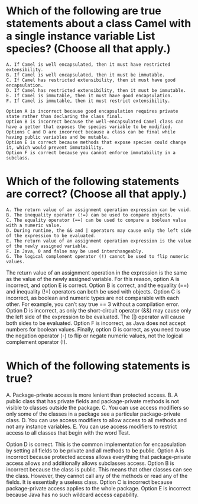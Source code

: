 # Which of the following are true statements about a class Camel with a single instance variable List<String> species? (Choose all that apply.)
    A. If Camel is well encapsulated, then it must have restricted extensibility.
    B. If Camel is well encapsulated, then it must be immutable.
    C. If Camel has restricted extensibility, then it must have good encapsulation.
    D. If Camel has restricted extensibility, then it must be immutable.
    E. If Camel is immutable, then it must have good encapsulation.
    F. If Camel is immutable, then it must restrict extensibility.

    Option A is incorrect because good encapsulation requires private state rather than declaring the class final.
    Option B is incorrect because the well-encapsulated Camel class can have a getter that exposes the species variable to be modified.
    Options C and D are incorrect because a class can be final while having public variables and be mutable.
    Option E is correct because methods that expose species could change it, which would prevent immutability.
    Option F is correct because you cannot enforce immutability in a subclass.

 # Which of the following statements are correct? (Choose all that apply.)
    A. The return value of an assignment operation expression can be void.
    B. The inequality operator (!=) can be used to compare objects.
    C. The equality operator (==) can be used to compare a boolean value with a numeric value.
    D. During runtime, the && and | operators may cause only the left side of the expression to be evaluated.
    E. The return value of an assignment operation expression is the value of the newly assigned variable.
    F. In Java, 0 and false may be used interchangeably.
    G. The logical complement operator (!) cannot be used to flip numeric values.

The return value of an assignment operation in the expression is the same as the value of the newly assigned variable.
For this reason, option A is incorrect, and option E is correct.
Option B is correct, and the equality (==) and inequality (!=) operators can both be used with objects.
Option C is incorrect, as boolean and numeric types are not comparable with each other.
For example, you can’t say true == 3 without a compilation error.
Option D is incorrect, as only the short-circuit operator (&&) may cause only the left side of the expression to be evaluated.
The (|) operator will cause both sides to be evaluated.
Option F is incorrect, as Java does not accept numbers for boolean values.
Finally, option G is correct, as you need to use the negation operator (-) to flip or negate numeric values, not the logical complement operator (!).

# Which of the following statements is true?
A. Package-private access is more lenient than protected access.
B. A public class that has private fields and package-private methods is not visible to classes outside the package.
C. You can use access modifiers so only some of the classes in a package see a particular package-private class.
D. You can use access modifiers to allow access to all methods and not any instance variables.
E. You can use access modifiers to restrict access to all classes that begin with the word Test.

Option D is correct. This is the common implementation for encapsulation by setting all fields to be private and all methods to be public.
Option A is incorrect because protected access allows everything that package-private access allows and additionally allows subclasses access.
Option B is incorrect because the class is public.
This means that other classes can see the class.
However, they cannot call any of the methods or read any of the fields.
It is essentially a useless class. Option C is incorrect because package-private access applies to the whole package.
Option E is incorrect because Java has no such wildcard access capability.
